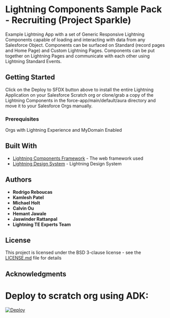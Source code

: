# Lightning Components Sample Pack - Recruiting (Project Sparkle)

Example Lightning App with a set of Generic Responsive Lightning Components capable of loading and interacting with data from any Salesforce Object. Components can be surfaced on Standard (record pages and Home Page) and Custom Lightning Pages. Components can be put together on Lightning Pages and communicate with each other using Lightning Standard Events.

## Getting Started

Click on the Deploy to SFDX button above to install the entire Lightning Application on your Salesforce Scratch org or clone/grab a copy of the Lightning Components in the force-app/main/default/aura directory and move it to your Salesforce Orgs manually.

### Prerequisites

Orgs with Lightning Experience and MyDomain Enabled


## Built With

* [Lightning Components Framework](https://developer.salesforce.com/docs/atlas.en-us.lightning.meta/lightning/intro_framework.htm/) - The web framework used
* [Lightning Design System](https://www.lightningdesignsystem.com//) - Lightning Design System



## Authors

* **Rodrigo Reboucas** 
* **Kamlesh Patel** 
* **Michael Holt** 
* **Calvin Ou** 
* **Hemant Jawale** 
* **Jaswinder Rattanpal** 
* **Lightning TE Experts Team** 


## License

This project is licensed under the BSD 3-clause license - see the [LICENSE.md](LICENSE.md) file for details

## Acknowledgments


Deploy to scratch org using ADK:
===============================================
[![Deploy](https://deploy-to-sfdx.com/dist/assets/images/DeployToSFDX.svg)](https://jhd-adk-pbo.herokuapp.com/launch?template=https://github.com/jhaydraude/sparkle-dx/tree/SparkleADK&email=required)



